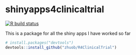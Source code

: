 # shinyapps4clinicaltrial

<!-- badges: start -->
[![R build status](https://github.com/r-lib/pkgbuild/workflows/R-CMD-check/badge.svg)](https://github.com/r-lib/pkgbuild/actions)

<!-- badges: end --> 


This is a package for all the shiny apps I have worked so far

``` r
# install.packages("devtools")
devtools::install_github("zhuob/R4ClinicalTrial")
```